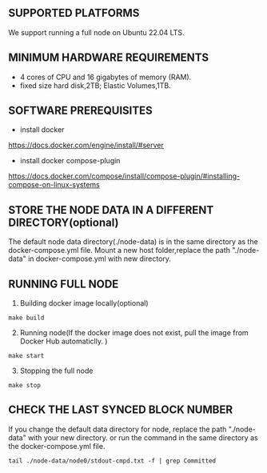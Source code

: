 ## SUPPORTED PLATFORMS
We support running a full node on Ubuntu 22.04 LTS.

## MINIMUM HARDWARE REQUIREMENTS

* 4 cores of CPU and 16 gigabytes of memory (RAM).
* fixed size hard disk,2TB; Elastic Volumes,1TB.


## SOFTWARE PREREQUISITES

* install docker 

https://docs.docker.com/engine/install/#server

* install docker compose-plugin

https://docs.docker.com/compose/install/compose-plugin/#installing-compose-on-linux-systems



##  STORE THE NODE DATA IN A DIFFERENT DIRECTORY(optional)

The default node data directory(./node-data) is in the same directory as the docker-compose.yml file.
Mount a new host folder,replace the path "./node-data" in docker-compose.yml with new directory.

## RUNNING FULL NODE

1. Building docker image locally(optional)
```
make build 
```

2. Running node(If the docker image does not exist, pull the image from Docker Hub automaticlly. )
```
make start
```

3. Stopping the full node 
```
make stop 
```

## CHECK THE LAST SYNCED BLOCK NUMBER
If you change the default data directory for node, replace the path "./node-data" with your new directory.
or run the command in the same directory as the docker-compose.yml file.
```
tail ./node-data/node0/stdout-cmpd.txt -f | grep Committed

```

